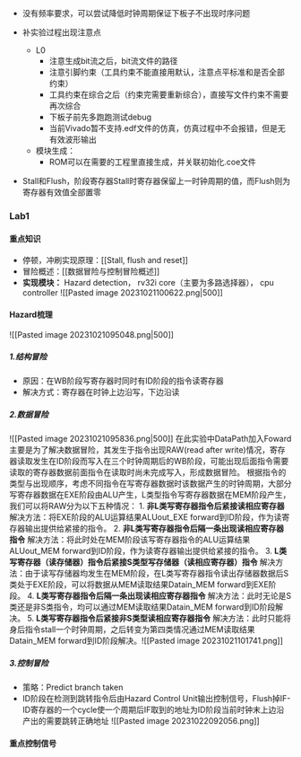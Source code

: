 * 没有频率要求，可以尝试降低时钟周期保证下板子不出现时序问题

* 补实验过程出现注意点
	* L0
		* 注意生成bit流之后，bit流文件的路径
		* 注意引脚约束（工具约束不能直接用默认，注意点平标准和是否全部约束）
		* 工具约束在综合之后（约束完需要重新综合），直接写文件约束不需要再次综合
		* 下板子前先多跑跑测试debug
		* 当前Vivado暂不支持.edf文件的仿真，仿真过程中不会报错，但是无有效波形输出
	* 模块生成：
		* ROM可以在需要的工程里直接生成，并关联初始化.coe文件

* Stall和Flush，阶段寄存器Stall时寄存器保留上一时钟周期的值，而Flush则为寄存器有效值全部置零
### Lab1
#### 重点知识
* 停顿，冲刷实现原理：[[Stall, flush and reset]]
* 冒险概述：[[数据冒险与控制冒险概述]]
* **实现模块：** Hazard detection， rv32i core（主要为多路选择器）， cpu controller
![[Pasted image 20231021100622.png|500]]

#### Hazard梳理
![[Pasted image 20231021095048.png|500]]
##### 1.结构冒险
* 原因：在WB阶段写寄存器时同时有ID阶段的指令读寄存器
* 解决方式：寄存器在时钟上边沿写，下边沿读

##### 2.数据冒险
![[Pasted image 20231021095836.png|500]]
在此实验中DataPath加入Foward主要是为了解决数据冒险，其发生于指令出现RAW(read after write)情况，寄存器读取发生在ID阶段而写入在三个时钟周期后的WB阶段，可能出现后面指令需要读取的寄存器数据前面指令在读取时尚未完成写入，形成数据冒险。
根据指令的类型与出现顺序，考虑不同指令在写寄存器数据时该数据产生的时钟周期，大部分写寄存器数据在EXE阶段由ALU产生，L类型指令写寄存器数据在MEM阶段产生，我们可以将RAW分为以下五种情况：
1. **非L类写寄存器指令后紧接读相应寄存器**
	解决方法：将EXE阶段的ALU运算结果ALUout_EXE forward到ID阶段，作为读寄存器输出提供给紧接的指令。
2. **非L类写寄存器指令后隔一条出现读相应寄存器指令**
	解决方法：将此时处在MEM阶段该写寄存器指令的ALU运算结果ALUout_MEM forward到ID阶段，作为读寄存器输出提供给紧接的指令。
3. **L类写寄存器（读存储器）指令后紧接S类型写存储器（读相应寄存器）指令**
	解决方法：由于读写存储器均发生在MEM阶段，在L类写寄存器指令读出存储器数据后S类处于EXE阶段，可以将数据从MEM读取结果Datain_MEM forward到EXE阶段。
4. **L类写寄存器指令后隔一条出现读相应寄存器指令**
	解决方法：此时无论是S类还是非S类指令，均可以通过MEM读取结果Datain_MEM forward到ID阶段解决。
5. **L类写寄存器指令后紧接非S类型读相应寄存器指令**
	解决方法：此时只能将身后指令stall一个时钟周期，之后转变为第四类情况通过MEM读取结果Datain_MEM forward到ID阶段解决。![[Pasted image 20231021101741.png]]
##### 3.控制冒险
* 策略：Predict branch taken
* ID阶段在检测到跳转指令后由Hazard Control Unit输出控制信号，Flush掉IF-ID寄存器的一个cycle使一个周期后IF取到的地址为ID阶段当前时钟末上边沿产出的需要跳转正确地址
![[Pasted image 20231022092056.png]]

#### 重点控制信号
##### 